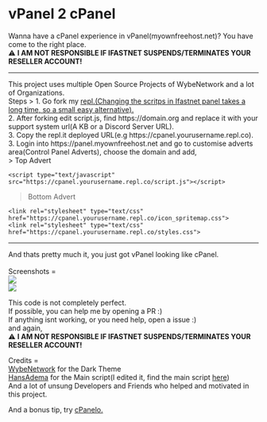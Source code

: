 # vPanel 2 cPanel
Wanna have a cPanel experience in vPanel(myownfreehost.net)? You have come to the right place.<br>
⚠️ **I AM NOT RESPONSIBLE IF IFASTNET SUSPENDS/TERMINATES YOUR RESELLER ACCOUNT!** <br>
<hr>
This project uses multiple Open Source Projects of WybeNetwork and a lot of Organizations.<br>
Steps >
1. Go fork my <a href="https://repl.it/@soundarrr/cpanel">repl.(Changing the scritps in Ifastnet panel takes a long time, so a small easy alternative).</a><br>
2. After forking edit script.js, find https://domain.org and replace it with your support system url(A KB or a Discord Server URL).<br>
3. Copy the repl.it deployed URL(e.g https://cpanel.yourusername.repl.co).<br>
3. Login into https://panel.myownfreehost.net and go to customise adverts area(Control Panel Adverts), choose the domain and add,<br>
> Top Advert <br>


```<script type="text/javascript" src="https://cpanel.yourusername.repl.co/script.js"></script>```

> Bottom Advert <br>

`<link rel="stylesheet" type="text/css" href="https://cpanel.yourusername.repl.co/icon_spritemap.css">`  <br>
`<link rel="stylesheet" type="text/css" href="https://cpanel.yourusername.repl.co/styles.css"> `

<hr>
And thats pretty much it, you just got vPanel looking like cPanel.<br>
<br>
Screenshots = <br>
<img src="https://i.snipboard.io/C0m8OM.jpg">
<br>
<img src="https://i.snipboard.io/Pmvr09.jpg">
<br>

This code is not completely perfect.<br>
If possible, you can help me by opening a PR :)<br>
If anything isnt working, or you need help, open a issue :)<br>
and again,<br>
⚠️ **I AM NOT RESPONSIBLE IF IFASTNET SUSPENDS/TERMINATES YOUR RESELLER ACCOUNT!**  <br>


Credits = <br>
<a href="https://github.com/wybenetwork">WybeNetwork</a> for the Dark Theme<br>
<a href="https://github.com/hansadema">HansAdema</a> for the Main script(I edited it, find the main script <a href="https://vpassets.infinityfree.net/vp/cpanel-head.js">here</a>) <br>
And a lot of unsung Developers and Friends who helped and motivated in this project.<br>

And a bonus tip, try <a href="https://cpanelo.sourceforge.io/">cPanelo.</a>
